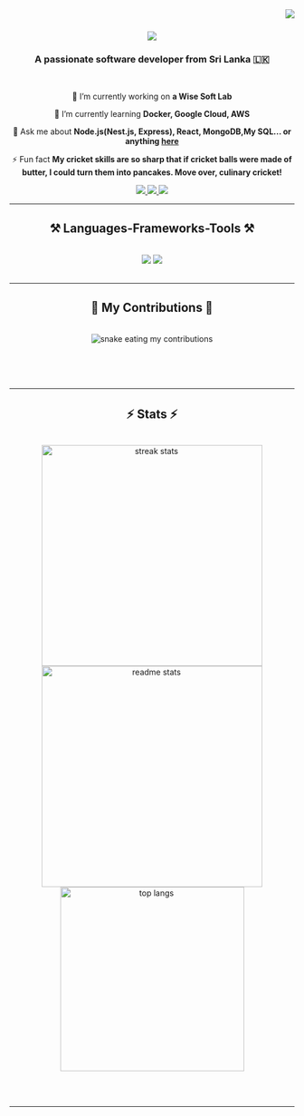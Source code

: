 <img align="right" src="https://visitor-badge.laobi.icu/badge?page_id=lmadushanka.lmadushanka" />

<h1 align="center">
    <img src="https://readme-typing-svg.herokuapp.com/?font=Righteous&size=35&center=true&vCenter=true&width=500&height=70&duration=4000&lines=Hi+There!+👋;+I'm+Lakshitha+Madushanka!;" />
</h1>

<h3 align="center">A passionate software developer from Sri Lanka 🇱🇰</h3>

<br/>

<div align="center">
 
 🔭 I’m currently working on **a Wise Soft Lab**
 
 🌱 I’m currently learning **Docker, Google Cloud, AWS**

💬 Ask me about **Node.js(Nest.js, Express), React, MongoDB,My SQL... or anything [here](https://github.com/lmadushanka/lmadushanka/issues)**

⚡ Fun fact **My cricket skills are so sharp that if cricket balls were made of butter, I could turn them into pancakes. Move over, culinary cricket!**

 </div>
 
<div align="center"> 
  <a href="mailto:kgalmadushanka@gmail.com">
    <img src="https://img.shields.io/badge/Gmail-333333?style=for-the-badge&logo=gmail&logoColor=red" />
  </a>
  <a href="https://www.linkedin.com/in/lakshitha-madusanka-666ba7kgal/" target="_blank">
    <img src="https://img.shields.io/badge/LinkedIn-0077B5?style=for-the-badge&logo=linkedin&logoColor=white" target="_blank" />
  </a>
  <a href="https://github.com/lmadushanka" target="_blank">
     <img src="https://img.shields.io/badge/Portfolio-FF5722?style=for-the-badge&logo=todoist&logoColor=white" target="_blank" /> <!-- sqlite, safari, google-chrome are other good icon options -->
  </a>
</div>

 <hr/>
 
<h2 align="center">⚒️ Languages-Frameworks-Tools ⚒️</h2>
<br/>
<div align="center">
    <img src="https://skillicons.dev/icons?i=react,bootstrap,mui,html,css,vscode,github,figma,tailwind,git" />
    <img src="https://skillicons.dev/icons?i=nodejs,nestjs,javascript,typescript,express,mongodb,java,nextjs,mysql,docker,googlecloud,aws" /><br>
</div>

<br/>
<hr/>

<div align="center">
  <h2>🐍 My Contributions 🐍</h2>
  <br>
  <img alt="snake eating my contributions" src="https://github.com/lmadushanka/lmadushanka/raw/output/github-contribution-grid-snake.svg" />
  
  <br/><br/><br/>
</div>

<hr/>

<h2 align="center">⚡ Stats ⚡</h2>
<br>
<div align=center>
  <img width=390 src="https://github-readme-stats.vercel.app/?user=lmadushanka&count_private=true&theme=react&border_radius=10" alt="streak stats"/>
  <img width=390 src="https://streak-stats.demolab.com/api?username=lmadushanka&count_private=true&show_icons=true&theme=react&rank_icon=github&border_radius=10" alt="readme stats" />
  <br/>
  <img width=325 align="center" src="https://github-readme-stats-lmadushanka.vercel.app/api/top-langs/?username=lmadushanka&hide=HTML&langs_count=8&layout=compact&theme=react&border_radius=10&size_weight=0.5&count_weight=0.5&exclude_repo=github-readme-stats" alt="top langs" />
</div>

<br/><br/>

<hr/>

<br/>



<br/>
